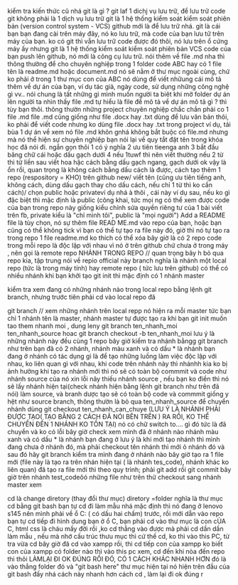 kiểm tra kiến thức cũ nhá
git là gì ? 
git laf 1 dichj vụ lưu trữ, để lưu trữ code
git không phải là 1 dịch vụ lưu trữ
git là 1 hệ thống kiểm soát kiểm soát phiên bản (version control system - VCS)
github mới là để lưu trữ nhá.
git là cái bạn bạn đang cài trên máy đây, nó ko lưu trữ, mà code của bạn lưu tữ trên máy của bạn.
ko có git thì vẫn lưu trữ code được đó thôi, nó lưu trên ổ cứng máy ấy
nhưng git là 1 hệ thống kiểm soát kiểm soát phiên bản VCS
code của bạn push lên github, nó mới là công cụ lưu trữ.
nói thêm về file .md nha
thì thông thường để cho chuyên nghiệp
trong 1 folder code ABC hay có 1 file tên là readme.md hoặc document.md
nó sẽ nằm ở thư mục ngoài cùng,  chứ ko phải ở trong 1 thư mục con của ABC
nó dùng để viết nhữung cái mô tả thêm về dự án của bạn, ví dụ tác giả, ngày code, sử dụng những công nghệ gì vv..
nói chung là tất những gì mình muốn người ta biêt khi mở folder dự án lên
người ta nhìn thấy file .md tự hiểu là file để mô tả về dự án
mô tả gì ? thì tùy bạn thôi.
thông thườn những project chuyên nghiệp chắc chắn phải co 1 file .md 
file .md cũng giống như file .docx hay .txt 
dùng để lưu văn bản thôi, ko phải để viết code
nhưng ko dùng file .docx hay .txt trong project
ví dụ, tải bùa 1 dự án về xem nó file .md khôn gnhá
không bắt buộc có file.md nhưng mà nó thể hiện sự chuyên nghiệp
bạn nói lại về quy tắt đặt tên trong khóa học đã nói đi. ngắn gọn thôi
1 có ý nghĩa
2 ưu tiên tieenga anh
3 bắt đầu băng chữ cái hoặc dấu gạch dưới
4 nếu 1tuwf thì nên viết thường
nếu 2 từ thì từ liền sau viết hoa hặc cách bằng dấu gạch ngang, gạch dưới
ok vậy là ổn rồi, quan trọng là không cách bằng dấu cách là được,
cách tạo thêm 1 repo (respository = KHO) trên github
new/ viết tên (cũng ưu tiên tiếng anh, không cách, dùng dấu gạch thay cho dấu cách, nếu chỉ 1 từ thì ko cần cách)/ chọn public hoặc privateví dụ nhá à thôi , cái này ví dụ sau, nếu ko gì đặc biệt thì mặc định là public (công khai, tức mọi ng có thể xem được code của bạn trong repo này
giống kiểu chỉnh sửa quyền riêng tư của 1 bài viết trên fb, private kiểu là "chỉ mình tôi", public là "mọi người")
Add a README file  là tùy chọn, nó sự thêm file READ ME.md vào repo của bạn, hoặc bạn cũng có thể không tick
vì bạn có thể tự tạo ra file này 
đó, giờ thì nó tự tạo ra trong repo 1 file readme.md ko thích có thể xóa
bây giờ là có 2 repo
code trong mỗi repo là độc lập với nhau
vì nó ở trên github chứ chưa ở trong máy , nên gọi là remote repo
NHÁNH TRONG REPO // quan trọng 
bây h bỏ qua repo kia, tập trung nói về repio official này
branch nghĩa là nhánh
một local repo (tức là trong máy tính) hay remote repo ( tức lưu trên github) có thể có nhiều nhánh
khi bạn khởi tạo git init thì mặc định có 1 nhánh master







kiểm tra xem đang có  những nhánh nào trong local repo bằng lệnh git branch, nhưng trước tiên phải cd vào local repo đã

git branch // xem những nhánh trên local repp
nó hiện ra mỗi master tức bạn chỉ 1 nhánh tên là master, nhánh master tự được tạo ra khi bạn git init
muốn tao them nhanh moi , dung leny
git branch ten_nhanh_moi ten_nhanh_source
hoac
git branch checkout -b ten_nhanh_moi
lưu ý là những nhánh này đều cùng 1 repo
bây giờ kiểm tra nhánh bằngg git branch như trên
bạn đã có 2 nhánh, nhánh màu xanh và có dấu * là nhánh bạn đang ở
nhánh có tác dụng gì
là để tạo những luồng làm việc độc lập với nhau, ko liên quan gì với nhau, khi code trên nhánh này thì nhánhh kia ko bị ảnh hưởng
khi tạo ra nhánh mới thì nó sẽ có toàn bộ commmit và code như nhánh source của nó
xin lỗi nãy thiếu nhánh source , nếu  bạn ko điền thì nó sẽ lấy nhánh hiện tại(check nhánh hiện bằng lệnh git branch như trên đã nói) làm source,
và branh dược tạo sẽ có toàn bộ code và commmit giống  y hệt như source branch, thông thườn là bỏ qua ten_nhanh_source
để chuyển nhánh dùng
git checkout ten_nhanh_can_chuye (LƯU Ý LÀ NHÁNH PHẢI ĐƯỢC TẠO( TẠO BẰNG 2 CÁCH ĐÃ NÓI BÊN TRÊN ) RA RỒI, KO THỂ CHUYỂN ĐẾN 1 NHÁNH KO TỒN TẠI)
nó có chữ switch to.... gì đó
tức là đã chuyển và ko có lỗi
bây giờ check xem mình đã ở nhánh nào
nhánh màu xanh và có dấu * là nhánh bạn đang ở
lưu ý là khi mới tạo nhánh thì mình đang chưa ở nhánh đó, mà phải checkout tên nhánh thì mới ỏ nhánh đó và sau đó hãy git branch kiểm tra mình đang
ở nhánh nào
bây giờ tạo ra 1 file mới (file này là tạo ra trên nhán hiện tại ( là nhánh tes_code), nhánh khác ko liên quan)
đã tạo ra file  mới thì theo quy trình; phải git add rồi git commit
bây giờ trên  nhánh test_codeôó những file như trên
thử checkout sang nhánh master xem 






cd là change diretory (thay đổi thư mục)
diretory  =folder nghĩa là thư mục
cd bằng git bash
bạn tự cd đi
làm mẫu nhá
mặc định thì nó đang ở lenovo s145 nên mình phải về ổ C: ( có dấu hai chấm) trước, rồi mới dẫn vào repo
bạn tự cd tiếp đi 
hình dung bạn ở ổ C, bạn phải cd vào thư mục là con cỦA C, html css là cháu mấy đời  rồi ,ko cd thẳng vào được
mà phải cd dần dần
làm mẫu , nếu mà nhớ cấu trúc thưu mục thì cứ thế cd, ko thì vào this PC, từ tra vừa cd
bây giờ đã cd vào xampp rồi, thì cd tiếp con của xampp
ko biết con của xampp có folder nào thì vào this pc xem, cd đến khi nòa đến repo thì thôi
LÀMLẠI ĐI
OK ĐÚNG RỒI ĐÓ, CÓ 1 CÁCH KHÁC NHANH HƠN
đó là vào thẳng folder đó và "git  bash here"
thư mục hiện tại nó hiện trên đầu của git bash đấy nhá
cách này nhanh hơn cách cd , làm lại đi
ok đúng r
